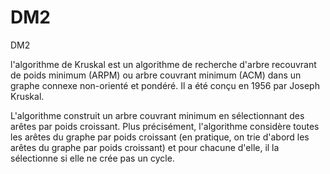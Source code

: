 # DM2
DM2

l'algorithme de Kruskal est un algorithme de recherche d'arbre recouvrant de poids minimum (ARPM) ou arbre couvrant minimum (ACM) dans un graphe connexe non-orienté et pondéré. Il a été conçu en 1956 par Joseph Kruskal.

L'algorithme construit un arbre couvrant minimum en sélectionnant des arêtes par poids croissant. Plus précisément, l'algorithme considère toutes les arêtes du graphe par poids croissant (en pratique, on trie d'abord les arêtes du graphe par poids croissant) et pour chacune d'elle, il la sélectionne si elle ne crée pas un cycle.
